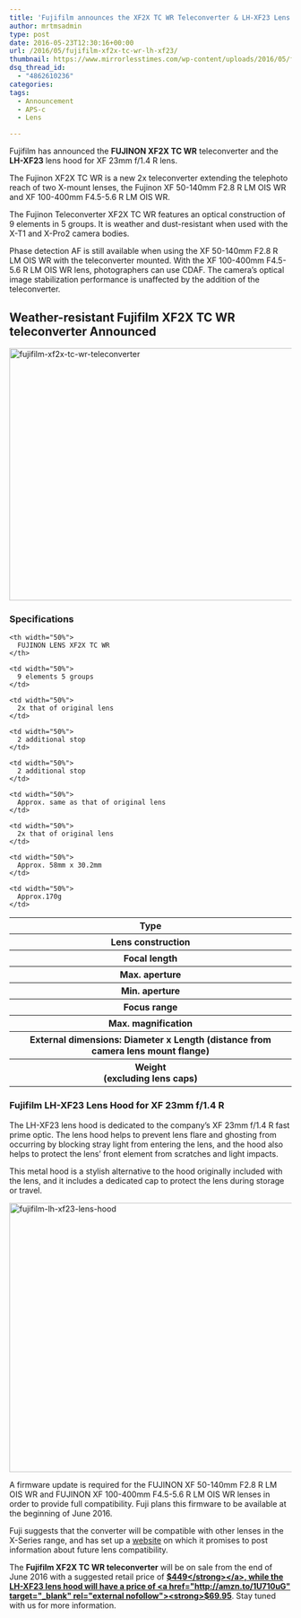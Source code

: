 ```yaml
---
title: 'Fujifilm announces the XF2X TC WR Teleconverter & LH-XF23 Lens Hood'
author: mrtmsadmin
type: post
date: 2016-05-23T12:30:16+00:00
url: /2016/05/fujifilm-xf2x-tc-wr-lh-xf23/
thumbnail: https://www.mirrorlesstimes.com/wp-content/uploads/2016/05/fujifilm-lh-xf23-lens-hood.jpg
dsq_thread_id:
  - "4862610236"
categories:
tags:
  - Announcement
  - APS-c
  - Lens

---
```

Fujifilm has announced the **FUJINON XF2X TC WR** teleconverter and the **LH-XF23** lens hood for XF 23mm f/1.4 R lens.

The Fujinon XF2X TC WR is a new 2x teleconverter extending the telephoto reach of two X-mount lenses, the Fujinon XF 50-140mm F2.8 R LM OIS WR and XF 100-400mm F4.5-5.6 R LM OIS WR.

The Fujinon Teleconverter XF2X TC WR features an optical construction of 9 elements in 5 groups. It is weather and dust-resistant when used with the X-T1 and X-Pro2 camera bodies.

Phase detection AF is still available when using the XF 50-140mm F2.8 R LM OIS WR with the teleconverter mounted. With the XF 100-400mm F4.5-5.6 R LM OIS WR lens, photographers can use CDAF. The camera’s optical image stabilization performance is unaffected by the addition of the teleconverter.<!--more-->

## Weather-resistant Fujifilm XF2X TC WR teleconverter Announced

<img class="alignnone size-full wp-image-265" src="https://i1.wp.com/www.mirrorlesstimes.com/wp-content/uploads/2016/05/fujifilm-xf2x-tc-wr-teleconverter.jpg?resize=600%2C450&#038;ssl=1" alt="fujifilm-xf2x-tc-wr-teleconverter" width="600" height="450" srcset="https://i1.wp.com/www.mirrorlesstimes.com/wp-content/uploads/2016/05/fujifilm-xf2x-tc-wr-teleconverter.jpg?w=1200&ssl=1 1200w, https://i1.wp.com/www.mirrorlesstimes.com/wp-content/uploads/2016/05/fujifilm-xf2x-tc-wr-teleconverter.jpg?resize=300%2C225&ssl=1 300w, https://i1.wp.com/www.mirrorlesstimes.com/wp-content/uploads/2016/05/fujifilm-xf2x-tc-wr-teleconverter.jpg?resize=768%2C576&ssl=1 768w, https://i1.wp.com/www.mirrorlesstimes.com/wp-content/uploads/2016/05/fujifilm-xf2x-tc-wr-teleconverter.jpg?resize=1024%2C768&ssl=1 1024w" sizes="(max-width: 600px) 100vw, 600px" data-recalc-dims="1" /> 

### **Specifications**

<table  class="table table table-hover" >
  <tr>
    <th width="50%">
      Type
    </th>
    
    <th width="50%">
      FUJINON LENS XF2X TC WR
    </th>
  </tr>
  
  <tr>
    <th width="50%">
      Lens construction
    </th>
    
    <td width="50%">
      9 elements 5 groups
    </td>
  </tr>
  
  <tr>
    <th width="50%">
      Focal length
    </th>
    
    <td width="50%">
      2x that of original lens
    </td>
  </tr>
  
  <tr>
    <th width="50%">
      Max. aperture
    </th>
    
    <td width="50%">
      2 additional stop
    </td>
  </tr>
  
  <tr>
    <th width="50%">
      Min. aperture
    </th>
    
    <td width="50%">
      2 additional stop
    </td>
  </tr>
  
  <tr>
    <th width="50%">
      Focus range
    </th>
    
    <td width="50%">
      Approx. same as that of original lens
    </td>
  </tr>
  
  <tr>
    <th width="50%">
      Max. magnification
    </th>
    
    <td width="50%">
      2x that of original lens
    </td>
  </tr>
  
  <tr>
    <th width="50%">
      External dimensions: Diameter x Length (distance from camera lens mount flange)
    </th>
    
    <td width="50%">
      Approx. 58mm x 30.2mm
    </td>
  </tr>
  
  <tr>
    <th width="50%">
      Weight<br /> (excluding lens caps)
    </th>
    
    <td width="50%">
      Approx.170g
    </td>
  </tr>
</table>

### Fujifilm LH-XF23 Lens Hood for XF 23mm f/1.4 R

The LH-XF23 lens hood is dedicated to the company&#8217;s XF 23mm f/1.4 R fast prime optic. The lens hood helps to prevent lens flare and ghosting from occurring by blocking stray light from entering the lens, and the hood also helps to protect the lens&#8217; front element from scratches and light impacts.

This metal hood is a stylish alternative to the hood originally included with the lens, and it includes a dedicated cap to protect the lens during storage or travel.

<img class="alignnone size-full wp-image-266" src="https://i0.wp.com/www.mirrorlesstimes.com/wp-content/uploads/2016/05/fujifilm-lh-xf23-lens-hood.jpg?resize=600%2C480&#038;ssl=1" alt="fujifilm-lh-xf23-lens-hood" width="600" height="480" srcset="https://i0.wp.com/www.mirrorlesstimes.com/wp-content/uploads/2016/05/fujifilm-lh-xf23-lens-hood.jpg?w=950&ssl=1 950w, https://i0.wp.com/www.mirrorlesstimes.com/wp-content/uploads/2016/05/fujifilm-lh-xf23-lens-hood.jpg?resize=300%2C240&ssl=1 300w, https://i0.wp.com/www.mirrorlesstimes.com/wp-content/uploads/2016/05/fujifilm-lh-xf23-lens-hood.jpg?resize=768%2C614&ssl=1 768w" sizes="(max-width: 600px) 100vw, 600px" data-recalc-dims="1" /> 

A firmware update is required for the FUJINON XF 50-140mm F2.8 R LM OIS WR and FUJINON XF 100-400mm F4.5-5.6 R LM OIS WR lenses in order to provide full compatibility. Fuji plans this firmware to be available at the beginning of June 2016.

Fuji suggests that the converter will be compatible with other lenses in the X-Series range, and has set up a [website][1] on which it promises to post information about future lens compatibility.

The **Fujifilm XF2X TC WR teleconverter** will be on sale from the end of June 2016 with a suggested retail price of <a href="http://amzn.to/1NGImgU" target="_blank" rel="external nofollow"><strong>$449</strong></a>, while the LH-XF23 lens hood will have a price of <a href="http://amzn.to/1U710uG" target="_blank" rel="external nofollow"><strong>$69.95</strong></a>. Stay tuned with us for more information.

 [1]: http://fujifilm.com/products/digital_cameras/x/fujinon_lens_xf2x_tc_wr/